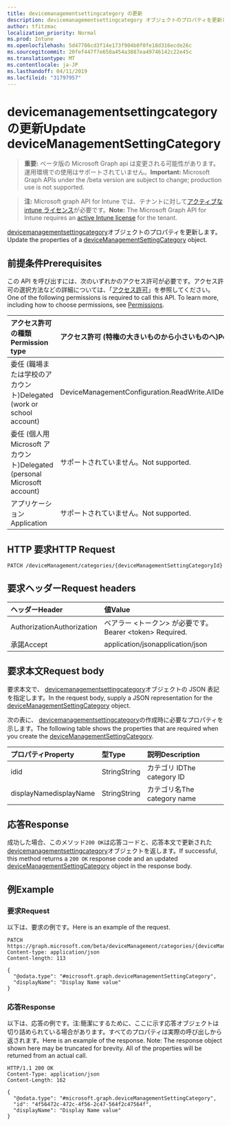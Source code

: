 ```yaml
---
title: devicemanagementsettingcategory の更新
description: devicemanagementsettingcategory オブジェクトのプロパティを更新します。
author: tfitzmac
localization_priority: Normal
ms.prod: Intune
ms.openlocfilehash: 5d47786cd3f14e173f904b0f0fe18d316ecde26c
ms.sourcegitcommit: 20fef447f7e658a454a3887ea49746142c22e45c
ms.translationtype: MT
ms.contentlocale: ja-JP
ms.lasthandoff: 04/11/2019
ms.locfileid: "31797957"
---
```

# <a name="update-devicemanagementsettingcategory"></a><span data-ttu-id="01815-103">devicemanagementsettingcategory の更新</span><span class="sxs-lookup"><span data-stu-id="01815-103">Update deviceManagementSettingCategory</span></span>

> <span data-ttu-id="01815-104">**重要:** ベータ版の Microsoft Graph api は変更される可能性があります。運用環境での使用はサポートされていません。</span><span class="sxs-lookup"><span data-stu-id="01815-104">**Important:** Microsoft Graph APIs under the /beta version are subject to change; production use is not supported.</span></span>

> <span data-ttu-id="01815-105">**注:** Microsoft graph API for Intune では、テナントに対して[アクティブな intune ライセンス](https://go.microsoft.com/fwlink/?linkid=839381)が必要です。</span><span class="sxs-lookup"><span data-stu-id="01815-105">**Note:** The Microsoft Graph API for Intune requires an [active Intune license](https://go.microsoft.com/fwlink/?linkid=839381) for the tenant.</span></span>

<span data-ttu-id="01815-106">[devicemanagementsettingcategory](../resources/intune-deviceintent-devicemanagementsettingcategory.md)オブジェクトのプロパティを更新します。</span><span class="sxs-lookup"><span data-stu-id="01815-106">Update the properties of a [deviceManagementSettingCategory](../resources/intune-deviceintent-devicemanagementsettingcategory.md) object.</span></span>

## <a name="prerequisites"></a><span data-ttu-id="01815-107">前提条件</span><span class="sxs-lookup"><span data-stu-id="01815-107">Prerequisites</span></span>
<span data-ttu-id="01815-p101">この API を呼び出すには、次のいずれかのアクセス許可が必要です。アクセス許可の選択方法などの詳細については、「[アクセス許可](/graph/permissions-reference)」を参照してください。</span><span class="sxs-lookup"><span data-stu-id="01815-p101">One of the following permissions is required to call this API. To learn more, including how to choose permissions, see [Permissions](/graph/permissions-reference).</span></span>

|<span data-ttu-id="01815-110">アクセス許可の種類</span><span class="sxs-lookup"><span data-stu-id="01815-110">Permission type</span></span>|<span data-ttu-id="01815-111">アクセス許可 (特権の大きいものから小さいものへ)</span><span class="sxs-lookup"><span data-stu-id="01815-111">Permissions (from most to least privileged)</span></span>|
|:---|:---|
|<span data-ttu-id="01815-112">委任 (職場または学校のアカウント)</span><span class="sxs-lookup"><span data-stu-id="01815-112">Delegated (work or school account)</span></span>|<span data-ttu-id="01815-113">DeviceManagementConfiguration.ReadWrite.All</span><span class="sxs-lookup"><span data-stu-id="01815-113">DeviceManagementConfiguration.ReadWrite.All</span></span>|
|<span data-ttu-id="01815-114">委任 (個人用 Microsoft アカウント)</span><span class="sxs-lookup"><span data-stu-id="01815-114">Delegated (personal Microsoft account)</span></span>|<span data-ttu-id="01815-115">サポートされていません。</span><span class="sxs-lookup"><span data-stu-id="01815-115">Not supported.</span></span>|
|<span data-ttu-id="01815-116">アプリケーション</span><span class="sxs-lookup"><span data-stu-id="01815-116">Application</span></span>|<span data-ttu-id="01815-117">サポートされていません。</span><span class="sxs-lookup"><span data-stu-id="01815-117">Not supported.</span></span>|

## <a name="http-request"></a><span data-ttu-id="01815-118">HTTP 要求</span><span class="sxs-lookup"><span data-stu-id="01815-118">HTTP Request</span></span>
<!-- {
  "blockType": "ignored"
}
-->
``` http
PATCH /deviceManagement/categories/{deviceManagementSettingCategoryId}
```

## <a name="request-headers"></a><span data-ttu-id="01815-119">要求ヘッダー</span><span class="sxs-lookup"><span data-stu-id="01815-119">Request headers</span></span>
|<span data-ttu-id="01815-120">ヘッダー</span><span class="sxs-lookup"><span data-stu-id="01815-120">Header</span></span>|<span data-ttu-id="01815-121">値</span><span class="sxs-lookup"><span data-stu-id="01815-121">Value</span></span>|
|:---|:---|
|<span data-ttu-id="01815-122">Authorization</span><span class="sxs-lookup"><span data-stu-id="01815-122">Authorization</span></span>|<span data-ttu-id="01815-123">ベアラー &lt;トークン&gt; が必要です。</span><span class="sxs-lookup"><span data-stu-id="01815-123">Bearer &lt;token&gt; Required.</span></span>|
|<span data-ttu-id="01815-124">承諾</span><span class="sxs-lookup"><span data-stu-id="01815-124">Accept</span></span>|<span data-ttu-id="01815-125">application/json</span><span class="sxs-lookup"><span data-stu-id="01815-125">application/json</span></span>|

## <a name="request-body"></a><span data-ttu-id="01815-126">要求本文</span><span class="sxs-lookup"><span data-stu-id="01815-126">Request body</span></span>
<span data-ttu-id="01815-127">要求本文で、 [devicemanagementsettingcategory](../resources/intune-deviceintent-devicemanagementsettingcategory.md)オブジェクトの JSON 表記を指定します。</span><span class="sxs-lookup"><span data-stu-id="01815-127">In the request body, supply a JSON representation for the [deviceManagementSettingCategory](../resources/intune-deviceintent-devicemanagementsettingcategory.md) object.</span></span>

<span data-ttu-id="01815-128">次の表に、 [devicemanagementsettingcategory](../resources/intune-deviceintent-devicemanagementsettingcategory.md)の作成時に必要なプロパティを示します。</span><span class="sxs-lookup"><span data-stu-id="01815-128">The following table shows the properties that are required when you create the [deviceManagementSettingCategory](../resources/intune-deviceintent-devicemanagementsettingcategory.md).</span></span>

|<span data-ttu-id="01815-129">プロパティ</span><span class="sxs-lookup"><span data-stu-id="01815-129">Property</span></span>|<span data-ttu-id="01815-130">型</span><span class="sxs-lookup"><span data-stu-id="01815-130">Type</span></span>|<span data-ttu-id="01815-131">説明</span><span class="sxs-lookup"><span data-stu-id="01815-131">Description</span></span>|
|:---|:---|:---|
|<span data-ttu-id="01815-132">id</span><span class="sxs-lookup"><span data-stu-id="01815-132">id</span></span>|<span data-ttu-id="01815-133">String</span><span class="sxs-lookup"><span data-stu-id="01815-133">String</span></span>|<span data-ttu-id="01815-134">カテゴリ ID</span><span class="sxs-lookup"><span data-stu-id="01815-134">The category ID</span></span>|
|<span data-ttu-id="01815-135">displayName</span><span class="sxs-lookup"><span data-stu-id="01815-135">displayName</span></span>|<span data-ttu-id="01815-136">String</span><span class="sxs-lookup"><span data-stu-id="01815-136">String</span></span>|<span data-ttu-id="01815-137">カテゴリ名</span><span class="sxs-lookup"><span data-stu-id="01815-137">The category name</span></span>|



## <a name="response"></a><span data-ttu-id="01815-138">応答</span><span class="sxs-lookup"><span data-stu-id="01815-138">Response</span></span>
<span data-ttu-id="01815-139">成功した場合、このメソッド`200 OK`は応答コードと、応答本文で更新された[devicemanagementsettingcategory](../resources/intune-deviceintent-devicemanagementsettingcategory.md)オブジェクトを返します。</span><span class="sxs-lookup"><span data-stu-id="01815-139">If successful, this method returns a `200 OK` response code and an updated [deviceManagementSettingCategory](../resources/intune-deviceintent-devicemanagementsettingcategory.md) object in the response body.</span></span>

## <a name="example"></a><span data-ttu-id="01815-140">例</span><span class="sxs-lookup"><span data-stu-id="01815-140">Example</span></span>

### <a name="request"></a><span data-ttu-id="01815-141">要求</span><span class="sxs-lookup"><span data-stu-id="01815-141">Request</span></span>
<span data-ttu-id="01815-142">以下は、要求の例です。</span><span class="sxs-lookup"><span data-stu-id="01815-142">Here is an example of the request.</span></span>
``` http
PATCH https://graph.microsoft.com/beta/deviceManagement/categories/{deviceManagementSettingCategoryId}
Content-type: application/json
Content-length: 113

{
  "@odata.type": "#microsoft.graph.deviceManagementSettingCategory",
  "displayName": "Display Name value"
}
```

### <a name="response"></a><span data-ttu-id="01815-143">応答</span><span class="sxs-lookup"><span data-stu-id="01815-143">Response</span></span>
<span data-ttu-id="01815-p102">以下は、応答の例です。注:簡潔にするために、ここに示す応答オブジェクトは切り詰められている場合があります。すべてのプロパティは実際の呼び出しから返されます。</span><span class="sxs-lookup"><span data-stu-id="01815-p102">Here is an example of the response. Note: The response object shown here may be truncated for brevity. All of the properties will be returned from an actual call.</span></span>
``` http
HTTP/1.1 200 OK
Content-Type: application/json
Content-Length: 162

{
  "@odata.type": "#microsoft.graph.deviceManagementSettingCategory",
  "id": "4f56472c-472c-4f56-2c47-564f2c47564f",
  "displayName": "Display Name value"
}
```





